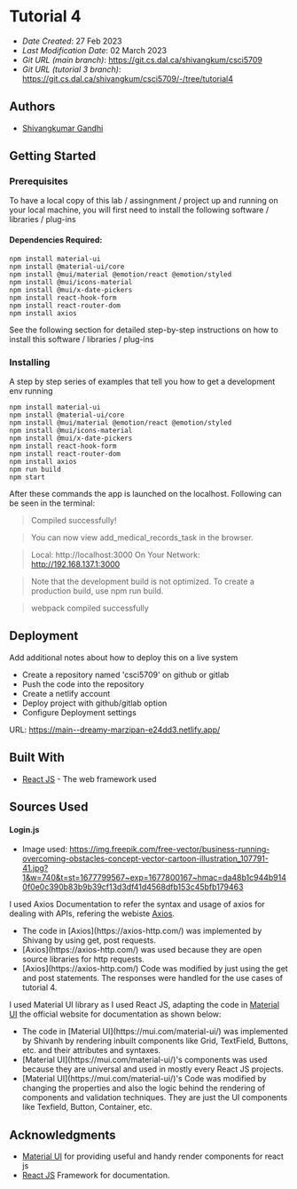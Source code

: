 # Tutorial 4

* *Date Created*: 27 Feb 2023
* *Last Modification Date*: 02 March 2023
* *Git URL (main branch)*: https://git.cs.dal.ca/shivangkum/csci5709
* *Git URL (tutorial 3 branch)*: https://git.cs.dal.ca/shivangkum/csci5709/-/tree/tutorial4


## Authors

* [Shivangkumar Gandhi](sh966188@dal.ca)


## Getting Started

### Prerequisites

To have a local copy of this lab / assingnment / project up and running on your local machine, you will first need to install the following software / libraries / plug-ins


#### Dependencies Required:

```
npm install material-ui
npm install @material-ui/core
npm install @mui/material @emotion/react @emotion/styled
npm install @mui/icons-material
npm install @mui/x-date-pickers
npm install react-hook-form
npm install react-router-dom
npm install axios
```


See the following section for detailed step-by-step instructions on how to install this software / libraries / plug-ins

### Installing

A step by step series of examples that tell you how to get a development env running


```
npm install material-ui
npm install @material-ui/core
npm install @mui/material @emotion/react @emotion/styled
npm install @mui/icons-material
npm install @mui/x-date-pickers
npm install react-hook-form
npm install react-router-dom
npm install axios
npm run build
npm start
```

After these commands the app is launched on the localhost.
Following can be seen in the terminal: 

> Compiled successfully!

> You can now view add_medical_records_task in the browser.

>  Local:            http://localhost:3000
>  On Your Network:  http://192.168.137.1:3000

>Note that the development build is not optimized.
>To create a production build, use npm run build.

>webpack compiled successfully

## Deployment

Add additional notes about how to deploy this on a live system

- Create a repository named 'csci5709' on github or gitlab
- Push the code into the repository
- Create a netlify account
- Deploy project with github/gitlab option
- Configure Deployment settings

URL: https://main--dreamy-marzipan-e24dd3.netlify.app/


## Built With

* [React JS](https://reactjs.org/docs/getting-started.html) - The web framework used


## Sources Used

#### Login.js

* Image used: https://img.freepik.com/free-vector/business-running-overcoming-obstacles-concept-vector-cartoon-illustration_107791-41.jpg?1&w=740&t=st=1677799567~exp=1677800167~hmac=da48b1c944b9140f0e0c390b83b9b39cf13d3df41d4568dfb153c45bfb179463

I used Axios Documentation to refer the syntax and usage of axios for dealing with APIs, refering the webiste [Axios](https://axios-http.com/). 

- <!---How---> The code in [Axios](https://axios-http.com/) was implemented by Shivang by using get, post requests.
- <!---Why---> [Axios](https://axios-http.com/) was used because they are open source libraries for http requests.
- <!---How---> [Axios](https://axios-http.com/) Code was modified by just using the get and post statements. The responses were handled for the use cases of tutorial 4.

I used Material UI library as I used React JS, adapting the code in [Material UI](https://mui.com/material-ui/) the official website for documentation as shown below: 

- <!---How---> The code in [Material UI](https://mui.com/material-ui/) was implemented by Shivanh by rendering inbuilt components like Grid, TextField, Buttons, etc. and their attributes and syntaxes.
- <!---Why---> [Material UI](https://mui.com/material-ui/)'s components was used because they are universal and used in mostly every React JS projects.
- <!---How---> [Material UI](https://mui.com/material-ui/)'s Code was modified by changing the properties and also the logic behind the rendering of components and validation techniques. They are just the UI components like Texfield, Button, Container, etc.

## Acknowledgments

* [Material UI](https://mui.com/material-ui/) for providing useful and handy render components for react js
* [React JS](https://reactjs.org/) Framework for documentation.
